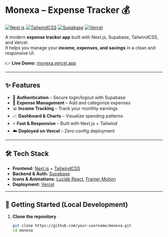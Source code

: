 # Monexa – Expense Tracker 💰

[![Next.js](https://img.shields.io/badge/Next.js-13+-black?logo=next.js)](https://nextjs.org/)
[![TailwindCSS](https://img.shields.io/badge/TailwindCSS-3.x-38B2AC?logo=tailwind-css)](https://tailwindcss.com/)
[![Supabase](https://img.shields.io/badge/Supabase-Database-3ECF8E?logo=supabase)](https://supabase.com/)
[![Vercel](https://img.shields.io/badge/Deployed%20on-Vercel-black?logo=vercel)](https://monexa.vercel.app)

A modern **expense tracker app** built with Next.js, Supabase, TailwindCSS, and Vercel.  
It helps you manage your **income, expenses, and savings** in a clean and responsive UI.  

👉 **Live Demo:** [monexa.vercel.app](https://vercel-xi-weld.vercel.app/)

---

## ✨ Features

- 🔐 **Authentication** – Secure login/logout with Supabase
- 💸 **Expense Management** – Add and categorize expenses
- 📊 **Income Tracking** – Track your monthly earnings
- 📈 **Dashboard & Charts** – Visualize spending patterns
- ⚡ **Fast & Responsive** – Built with Next.js + Tailwind
- ☁️ **Deployed on Vercel** – Zero-config deployment

---

## 🛠️ Tech Stack

- **Frontend:** [Next.js](https://nextjs.org/) + [TailwindCSS](https://tailwindcss.com/)
- **Backend & Auth:** [Supabase](https://supabase.com/)
- **Icons & Animations:** [Lucide React](https://lucide.dev/), [Framer Motion](https://www.framer.com/motion/)
- **Deployment:** [Vercel](https://vercel.com/)

---

## 🚀 Getting Started (Local Development)

1. **Clone the repository**
   ```bash
   git clone https://github.com/your-username/monexa.git
   cd monexa
